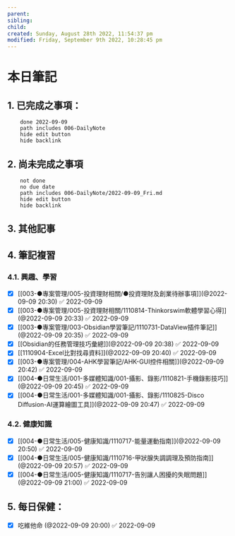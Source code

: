 ```yaml
---
parent: 
sibling: 
child: 
created: Sunday, August 28th 2022, 11:54:37 pm
modified: Friday, September 9th 2022, 10:28:45 pm
---
```

# 本日筆記


## 1. 已完成之事項：
```tasks
	done 2022-09-09
	path includes 006-DailyNote
	hide edit button 
	hide backlink
```

## 2. 尚未完成之事項
```tasks
	not done
	no due date
	path includes 006-DailyNote/2022-09-09_Fri.md
	hide edit button 
	hide backlink
```

## 3. 其他記事

## 4. 筆記複習
### 4.1. 興趣、學習
- [x] [[003-●專案管理/005-投資理財相關/●投資理財及創業待辦事項]](@2022-09-09 20:30) ✅ 2022-09-09
- [x] [[003-●專案管理/005-投資理財相關/1110814-Thinkorswim軟體學習心得]](@2022-09-09 20:33) ✅ 2022-09-09
- [x] [[003-●專案管理/003-Obsidian學習筆記/1110731-DataView插件筆記]](@2022-09-09 20:35) ✅ 2022-09-09
- [x] [[Obsidian的任務管理技巧彙總]](@2022-09-09 20:38) ✅ 2022-09-09
- [x] [[1110904-Excel比對找尋資料]](@2022-09-09 20:40) ✅ 2022-09-09
- [x] [[003-●專案管理/004-AHK學習筆記/AHK-GUI控件相關]](@2022-09-09 20:42) ✅ 2022-09-09
- [x] [[004-●日常生活/001-多媒體知識/001-攝影、錄影/1110821-手機錄影技巧]](@2022-09-09 20:45) ✅ 2022-09-09
- [x] [[004-●日常生活/001-多媒體知識/001-攝影、錄影/1110825-Disco Diffusion-AI運算繪圖工具]](@2022-09-09 20:47) ✅ 2022-09-09

### 4.2. 健康知識
- [x] [[004-●日常生活/005-健康知識/1110717-能量運動指南]](@2022-09-09 20:50) ✅ 2022-09-09
- [x] [[004-●日常生活/005-健康知識/1110716-甲狀腺失調調理及預防指南]](@2022-09-09 20:57) ✅ 2022-09-09
- [x] [[004-●日常生活/005-健康知識/1110717-告別讓人困擾的失眠問題]](@2022-09-09 21:00) ✅ 2022-09-09

## 5. 每日保健：
- [x] 吃維他命 (@2022-09-09 20:00) ✅ 2022-09-09
